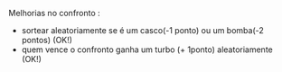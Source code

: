 Melhorias no confronto :
  - sortear aleatoriamente se é um casco(-1 ponto) ou um bomba(-2 pontos) (OK!)
  - quem vence o confronto ganha um turbo (+ 1ponto) aleatoriamente (OK!)